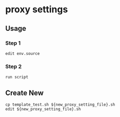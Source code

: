 # proxy settings

## Usage
### Step 1

```
edit env.source
```

### Step 2

```
run script
```

## Create New

```
cp template_test.sh ${new_proxy_setting_file}.sh
edit ${new_proxy_setting_file}.sh
```
